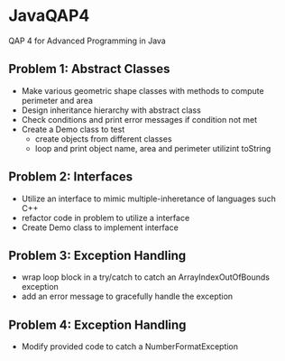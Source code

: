# JavaQAP4

QAP 4 for Advanced Programming in Java

## Problem 1: Abstract Classes

- Make various geometric shape classes with methods to compute perimeter and area
- Design inheritance hierarchy with abstract class
- Check conditions and print error messages if condition not met
- Create a Demo class to test
  - create objects from different classes
  - loop and print object name, area and perimeter utilizint toString

## Problem 2: Interfaces

- Utilize an interface to mimic multiple-inheretance of languages such C++
- refactor code in problem to utilize a interface
- Create Demo class to implement interface

## Problem 3: Exception Handling

- wrap loop block in a try/catch to catch an ArrayIndexOutOfBounds exception
- add an error message to gracefully handle the exception

## Problem 4: Exception Handling

- Modify provided code to catch a NumberFormatException
